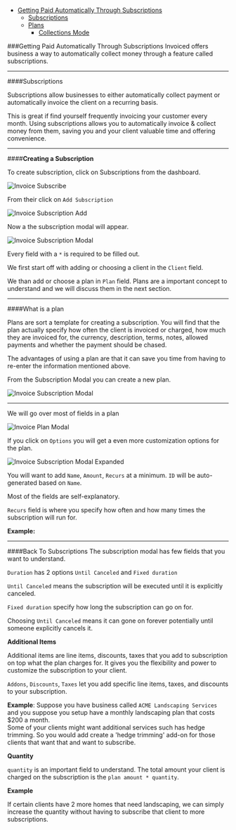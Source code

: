 * [Getting Paid Automatically Through Subscriptions](#invoice-paid-automatically)
  * [Subscriptions](#invoice-subscriptions) 
  * [Plans](#invoice-plans)
      * [Collections Mode](#invoice-collections-mode)


###Getting Paid Automatically Through Subscriptions
Invoiced offers business a way to automatically collect money through a feature called subscriptions.

---
####Subscriptions

Subscriptions allow businesses to either automatically collect payment or automatically invoice the client on a recurring basis.

This is great if find yourself frequently invoicing your customer every month.  Using subscriptions allows you to automatically invoice & collect money from them, saving you and your client valuable time and offering convenience.

---
####**Creating a Subscription**

To create subscription, click on Subscriptions from the dashboard.  

![Invoice Subscribe](img/invoice-subscription.png)

From their click on `Add Subscription`

![Invoice Subscription Add](img/invoice-subscription-create.png)

Now a the subscription modal will appear.

![Invoice Subscription Modal](img/invoice-subscription-modal.png)

Every field with a `*`  is required to be filled out.

We first start off with adding or choosing a client in the `Client` field.

We than add or choose a plan in `Plan` field.  Plans are a important concept to understand and we will discuss them in the next section.

---
####What is a plan

Plans are sort a template for creating a subscription.  You will find that the plan actually specify how often the client is invoiced or charged, how much they are invoiced for, the currency, description, terms, notes, allowed payments and whether the payment should be chased.

The advantages of using a plan are that it can save you time from having to re-enter the information mentioned above.  

From the Subscription Modal you can create a new plan.

![Invoice Subscription Modal](img/invoice-subscription-plan.png)

---
We will go over most of fields in a plan

![Invoice Plan Modal](img/invoice-plan-modal.png)

If you click on `Options` you will get a even more customization options for the plan.

![Invoice Subscription Modal Expanded](img/invoice-plan-modal-expanded.png)

You will want to add `Name`, `Amount`, `Recurs` at a minimum.  `ID` will be auto-generated based on `Name`.

Most of the fields are self-explanatory.  

`Recurs` field is where you specify how often and how many times the subscription will run for.

**Example:**  

---
####Back To Subscriptions
The subscription modal has few fields that you want to understand. 

`Duration` has 2 options `Until Canceled` and `Fixed duration`

`Until Canceled` means the subscription will be executed until it is explicitly canceled.  

`Fixed duration` specify how long the subscription can go on for.

Choosing `Until Canceled` means it can gone on forever potentially until someone explicitly cancels it.

**Additional Items**

Additional items are line items, discounts, taxes that you add to subscription on top what the plan charges for.  It gives you the flexibility and power to customize the subscription to your client.

`Addons`, `Discounts`, `Taxes` let you add specific line items, taxes, and discounts to your subscription.

**Example**: Suppose you have business called `ACME Landscaping Services` and you suppose you setup have a monthly landscaping plan that costs $200 a month.  
Some of your clients might want additional services such has hedge trimming.  So you would add create a 'hedge trimming' add-on for those clients that want that and want to subscribe.

**Quantity**

`quantity` is an important field to understand.  The total amount your client is charged on the subscription is the `plan amount * quantity`. 

**Example**

If certain clients have 2 more homes that need landscaping, we can simply increase the quantity without having to subscribe that client to more subscriptions.  